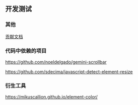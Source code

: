 ## 开发测试

### 其他

[贡献文档](https://github.com/ElemeFE/element/blob/dev/.github/CONTRIBUTING.zh-CN.md)

### 代码中依赖的项目

https://github.com/noeldelgado/gemini-scrollbar

https://github.com/sdecima/javascript-detect-element-resize

### 衍生工具

https://mikuscallion.github.io/element-color/
